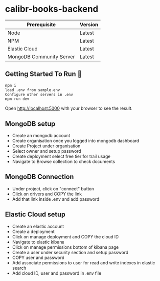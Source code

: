 # calibr-books-backend


| Prerequisite  | Version|
| ------------- | ------------- |
| Node  | Latest  |
| NPM  | Latest |
| Elastic Cloud  | Latest |
| MongoDB Community Server  | Latest |



## Getting Started To Run 🚀

```bash
npm i
load .env from sample.env
Configure other servers in .env
npm run dev
```

Open [http://localhost:5000](http://localhost:5000) with your browser to see the result.

## MongoDB setup

- Create an mongodb account
- Create organisation once you logged into mongodb dashboard
- Create Project under organisation 
- Select owner and setup password
- Create deployment select free tier for trail usage
- Navigate to Browse collection to check documents

## MongoDB Connection

- Under project, click on "connect" button
- Click on drivers and COPY the link
- Add that link inside .env and add password

## Elastic Cloud setup

- Create an elastic account
- Create a deployment
- Click on manage deployment and COPY the cloud ID 
- Navigate to elastic kibana
- Click on manage permissions bottom of kibana page
- Create a user under security section and setup password
- COPY user and password
- Add associate permissions to user for read and write indexes in elastic search
- Add cloud ID, user and password in .env file

